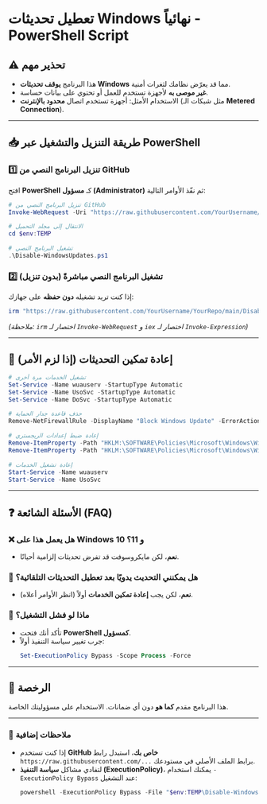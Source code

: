 # **تعطيل تحديثات Windows نهائياً - PowerShell Script**

## **⚠️ تحذير مهم**
- هذا البرنامج **يوقف تحديثات Windows** مما قد يعرّض نظامك لثغرات أمنية.
- **غير موصى به** لأجهزة تستخدم للعمل أو تحتوي على بيانات حساسة.
- الاستخدام الأمثل: أجهزة تستخدم اتصال **محدود بالإنترنت** (مثل شبكات الـ **Metered Connection**).

---

## **📥 طريقة التنزيل والتشغيل عبر PowerShell**

### **1️⃣ تنزيل البرنامج النصي من GitHub**
افتح **PowerShell** كـ **مسؤول (Administrator)** ثم نفّذ الأوامر التالية:

```powershell
# تنزيل البرنامج النصي من GitHub
Invoke-WebRequest -Uri "https://raw.githubusercontent.com/YourUsername/YourRepo/main/Disable-WindowsUpdates.ps1" -OutFile "$env:TEMP\Disable-WindowsUpdates.ps1"

# الانتقال إلى مجلد التحميل
cd $env:TEMP

# تشغيل البرنامج النصي
.\Disable-WindowsUpdates.ps1
```

### **2️⃣ تشغيل البرنامج النصي مباشرةً (بدون تنزيل)**
إذا كنت تريد تشغيله **دون حفظه** على جهازك:
```powershell
irm "https://raw.githubusercontent.com/YourUsername/YourRepo/main/Disable-WindowsUpdates.ps1" | iex
```
*(ملاحظة: `irm` اختصار لـ `Invoke-WebRequest` و `iex` اختصار لـ `Invoke-Expression`)*

---

## **🔄 إعادة تمكين التحديثات (إذا لزم الأمر)**
```powershell
# تشغيل الخدمات مرة أخرى
Set-Service -Name wuauserv -StartupType Automatic
Set-Service -Name UsoSvc -StartupType Automatic
Set-Service -Name DoSvc -StartupType Automatic

# حذف قاعدة جدار الحماية
Remove-NetFirewallRule -DisplayName "Block Windows Update" -ErrorAction SilentlyContinue

# إعادة ضبط إعدادات الريجستري
Remove-ItemProperty -Path "HKLM:\SOFTWARE\Policies\Microsoft\Windows\WindowsUpdate\AU" -Name "NoAutoUpdate" -ErrorAction SilentlyContinue
Remove-ItemProperty -Path "HKLM:\SOFTWARE\Policies\Microsoft\Windows\WindowsUpdate\AU" -Name "AUOptions" -ErrorAction SilentlyContinue

# إعادة تشغيل الخدمات
Start-Service -Name wuauserv
Start-Service -Name UsoSvc
```

---

## **❓ الأسئلة الشائعة (FAQ)**
### **❌ هل يعمل هذا على Windows 10 و 11؟**
- **نعم**، لكن مايكروسوفت قد تفرض تحديثات إلزامية أحيانًا.

### **📶 هل يمكنني التحديث يدويًا بعد تعطيل التحديثات التلقائية؟**
- **نعم**، لكن يجب **إعادة تمكين الخدمات** أولاً (انظر الأوامر أعلاه).

### **🔧 ماذا لو فشل التشغيل؟**
- تأكد أنك فتحت **PowerShell كمسؤول**.
- جرب تغيير سياسة التنفيذ أولاً:
  ```powershell
  Set-ExecutionPolicy Bypass -Scope Process -Force
  ```

---

## **📜 الرخصة**
هذا البرنامج مقدم **كما هو** دون أي ضمانات. الاستخدام على مسؤوليتك الخاصة.

---

### **📌 ملاحظات إضافية**
- إذا كنت تستخدم **GitHub خاص بك**، استبدل رابط `https://raw.githubusercontent.com/...` برابط الملف الأصلي في مستودعك.
- لتفادي مشاكل **سياسة التنفيذ (ExecutionPolicy)**، يمكنك استخدام `-ExecutionPolicy Bypass` عند التشغيل:
  ```powershell
  powershell -ExecutionPolicy Bypass -File "$env:TEMP\Disable-WindowsUpdates.ps1"
  ```
